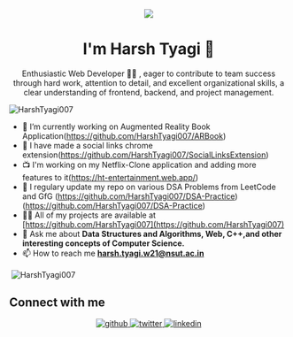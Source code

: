 <!-- <h1 align="center">Hi 👋, I'm Harsh Tyagi</h1> -->
<div align="center">
<img src="https://user-images.githubusercontent.com/42115530/92640221-9728ca00-f2fa-11ea-8994-c72b26e937de.gif" align="center"/>
</div>
<h1 align="center">I'm Harsh Tyagi 🚀</h1>
<p align="center">Enthusiastic Web Developer 👨‍💻 , eager to contribute to team success through hard work, attention to detail, and
excellent organizational skills, a clear understanding of frontend, backend, and project management.</p>


<p align="left"> <img src="https://komarev.com/ghpvc/?username=HarshTyagi007" alt="HarshTyagi007" /> </p>

- 🔭 I’m currently working on Augmented Reality Book Application(https://github.com/HarshTyagi007/ARBook)
- 🌱 I have made a social links chrome extension(https://github.com/HarshTyagi007/SocialLinksExtension)
- 📺 I'm working on my Netflix-Clone application and adding more features to it(https://ht-entertainment.web.app/)
- 📝 I regulary update my repo on various DSA Problems from LeetCode and GfG (https://github.com/HarshTyagi007/DSA-Practice)(https://github.com/HarshTyagi007/DSA-Practice)
- 👨‍💻 All of my projects are available at [https://github.com/HarshTyagi007](https://github.com/HarshTyagi007)
- 💬 Ask me about **Data Structures and Algorithms, Web, C++,and other interesting concepts of Computer Science.**
- 📫 How to reach me **harsh.tyagi.w21@nsut.ac.in**



<p>&nbsp;<img align="center" src="https://github-readme-stats.vercel.app/api?username=HarshTyagi007&show_icons=true" alt="HarshTyagi007" /></p>

## Connect with me  
<div align="center">
<a href="https://github.com/HarshTyagi007" target="_blank">
<img src=https://img.shields.io/badge/github-%2324292e.svg?&style=for-the-badge&logo=github&logoColor=white alt=github style="margin-bottom: 5px;" />
</a>
<a href="https://twitter.com/HarshTyagi04" target="_blank">
<img src=https://img.shields.io/badge/twitter-%2300acee.svg?&style=for-the-badge&logo=twitter&logoColor=white alt=twitter style="margin-bottom: 5px;" />
</a>
<a href="[https://linkedin.com/in/HarshTyagi007](https://www.linkedin.com/in/harshtyagi007/)" target="_blank">
<img src=https://img.shields.io/badge/linkedin-%231E77B5.svg?&style=for-the-badge&logo=linkedin&logoColor=white alt=linkedin style="margin-bottom: 5px;" />
</a>
</div>  
  
